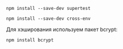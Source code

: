 ```
npm install --save-dev supertest

npm install --save-dev cross-env
```

Для хэширования используем пакет bcrypt:

```
npm install bcrypt
```
